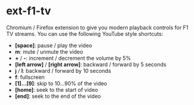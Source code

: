 # ext-f1-tv
Chromium / Firefox extension to give you modern playback controls for F1 TV streams. You can use the following YouTube style shortcuts:

- __[space]__: pause / play the video
- __m__: mute / unmute the video
- __+__ / __-__: increment / decrement the volume by 5%
- __[left arrow]__ / __[right arrow]__: backward / forward by 5 seconds
- __j__ / __l__: backward / forward by 10 seconds
- __f__: fullscreen
- __[1]...[9]__: skip to 10...90% of the video
- __[home]__: seek to the start of video
- __[end]__: seek to the end of the video
